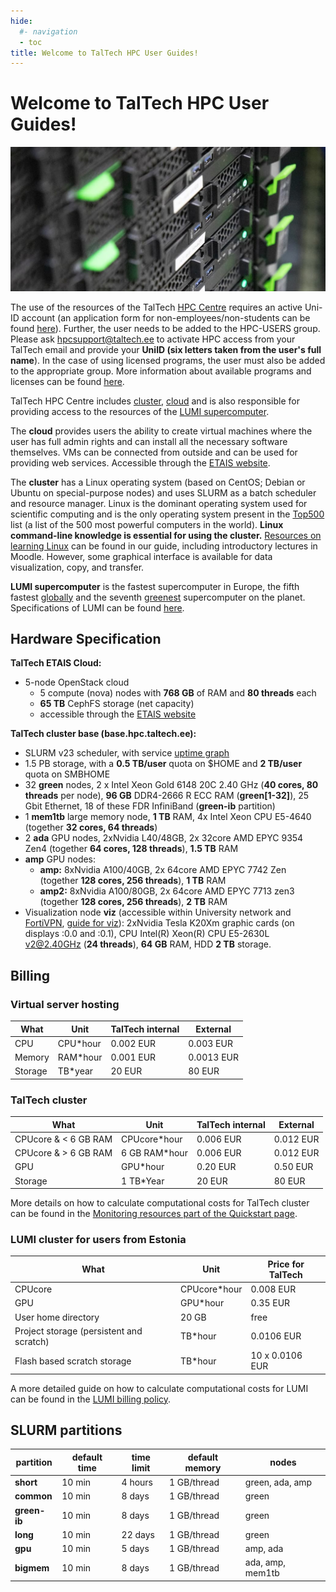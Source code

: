 ```yaml
---
hide:
  #- navigation
  - toc
title: Welcome to TalTech HPC User Guides!
---
```


# Welcome to TalTech HPC User Guides!

![HPC](/pictures/HPC.jpg)

The use of the resources of the TalTech [HPC Centre](https://taltech.ee/en/itcollege/hpc-centre) requires an active Uni-ID account (an application form for non-employees/non-students can be found [here](https://taltech.atlassian.net/wiki/spaces/ITI/pages/38996020/Uni-ID+lepinguv+line+konto)). Further, the user needs to be added to the HPC-USERS group. Please ask [hpcsupport@taltech.ee](mailto:hpcsupport@taltech.ee) to activate HPC access from your TalTech email and provide your **UniID (six letters taken from the user's full name**). In the case of using licensed programs, the user must also be added to the appropriate group. More information about available programs and licenses can be found [here](/software.html).

TalTech HPC Centre includes [cluster](/quickstart.html), [cloud](/cloud.html) and is also responsible for providing access to the resources of the [LUMI supercomputer](/lumi.html).

The **cloud** provides users the ability to create virtual machines where the user has full admin rights and can install all the necessary software themselves. VMs can be connected from outside and can be used for providing web services. Accessible through the [ETAIS website](https://etais.ee/).

The **cluster** has a Linux operating system (based on CentOS; Debian or Ubuntu on special-purpose nodes) and uses SLURM as a batch scheduler and resource manager. Linux is the dominant operating system used for scientific computing and is the only operating system present in the [Top500](https://www.top500.org/) list (a list of the 500 most powerful computers in the world). **Linux command-line knowledge is essential for using the cluster.** [Resources on learning Linux](/learning.html) can be found in our guide, including introductory lectures in Moodle. However, some graphical interface is available for data visualization, copy, and transfer.

**LUMI supercomputer** is the fastest supercomputer in Europe, the fifth fastest [globally](https://www.top500.org/lists/top500/2023/11/) and the seventh [greenest](https://www.top500.org/lists/green500/2023/11/) supercomputer on the planet. Specifications of LUMI can be found [here](/lumi.html#what-is-lumi).

## Hardware Specification

**TalTech ETAIS Cloud:**

- 5-node OpenStack cloud
  - 5 compute (nova) nodes with **768 GB** of RAM and **80 threads** each
  - **65 TB** CephFS storage (net capacity)
  - accessible through the [ETAIS website](https://etais.ee/)

**TalTech cluster base (base.hpc.taltech.ee):**

- SLURM v23 scheduler, with service [uptime graph](https://base.hpc.taltech.ee/)
- 1.5 PB storage, with a **0.5 TB/user** quota on $HOME and **2 TB/user** quota on SMBHOME
- 32 **green** nodes, 2 x Intel Xeon Gold 6148 20C 2.40 GHz (**40 cores, 80 threads** per node), **96 GB** DDR4-2666 R ECC RAM (**green[1-32]**), 25 Gbit Ethernet, 18 of these FDR InfiniBand (**green-ib** partition)
- 1 **mem1tb** large memory node, **1 TB** RAM, 4x Intel Xeon CPU E5-4640 (together **32 cores, 64 threads**)
- 2 **ada** GPU nodes, 2xNvidia L40/48GB, 2x 32core AMD EPYC 9354 Zen4 (together **64 cores, 128 threads**), **1.5 TB** RAM
- **amp** GPU nodes:
  - **amp:** 8xNvidia A100/40GB, 2x 64core AMD EPYC 7742 Zen (together **128 cores, 256 threads**), **1 TB** RAM
  - **amp2:** 8xNvidia A100/80GB, 2x 64core AMD EPYC 7713 zen3 (together **128 cores, 256 threads**), **2 TB** RAM
- Visualization node **viz** (accessible within University network and [FortiVPN](https://taltech.atlassian.net/wiki/spaces/ITI/pages/38994267/Kaug+hendus+FortiClient+VPN+Remote+connection+with+FortiClient+VPN), [guide for viz](/visualization.html)): 2xNvidia Tesla K20Xm graphic cards (on displays :0.0 and :0.1), CPU Intel(R) Xeon(R) CPU E5-2630L v2@2.40GHz (**24 threads**), **64 GB** RAM, HDD **2 TB** storage.

## Billing

### Virtual server hosting

| What    | Unit       | TalTech internal | External  |
|---------|------------|------------------|-----------|
| CPU     | CPU*hour   | 0.002 EUR        | 0.003 EUR |
| Memory  | RAM*hour   | 0.001 EUR        | 0.0013 EUR|
| Storage | TB*year    | 20 EUR           | 80 EUR    |

### TalTech cluster

| What                | Unit           | TalTech internal | External  |
|---------------------|----------------|------------------|-----------|
| CPUcore & < 6 GB RAM| CPUcore*hour   | 0.006 EUR        | 0.012 EUR |
| CPUcore & > 6 GB RAM| 6 GB RAM*hour  | 0.006 EUR        | 0.012 EUR |
| GPU                 | GPU*hour       | 0.20 EUR         | 0.50 EUR  |
| Storage             | 1 TB*Year      | 20 EUR           | 80 EUR    |

More details on how to calculate computational costs for TalTech cluster can be found in the [Monitoring resources part of the Quickstart page](/quickstart.html#monitoring-resource-usage).

### LUMI cluster for users from Estonia

| What                    | Unit       | Price for TalTech |
|-------------------------|------------|-------------------|
| CPUcore                 | CPUcore*hour| 0.008 EUR         |
| GPU                     | GPU*hour   | 0.35 EUR          |
| User home directory     | 20 GB      | free              |
| Project storage (persistent and scratch) | TB*hour | 0.0106 EUR |
| Flash based scratch storage | TB*hour | 10 x 0.0106 EUR   |

A more detailed guide on how to calculate computational costs for LUMI can be found in the [LUMI billing policy](https://docs.lumi-supercomputer.eu/runjobs/lumi_env/billing/#compute-billing).

## SLURM partitions

| partition | default time | time limit | default memory | nodes       |
|-----------|--------------|------------|----------------|-------------|
| **short** | 10 min       | 4 hours    | 1 GB/thread    | green, ada, amp |
| **common**| 10 min       | 8 days     | 1 GB/thread    | green       |
| **green-ib** | 10 min    | 8 days     | 1 GB/thread    | green       |
| **long**  | 10 min       | 22 days    | 1 GB/thread    | green       |
| **gpu**   | 10 min       | 5 days     | 1 GB/thread    | amp, ada    |
| **bigmem**| 10 min       | 8 days     | 1 GB/thread    | ada, amp, mem1tb |
